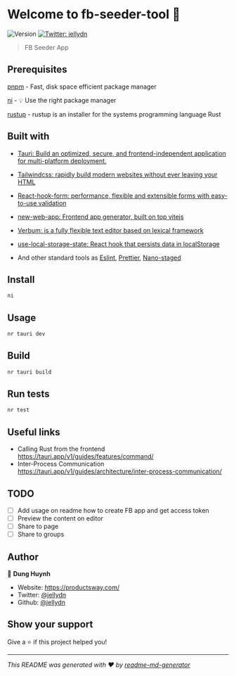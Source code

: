 # Welcome to fb-seeder-tool 👋

![Version](https://img.shields.io/badge/version-0.0.1-blue.svg?cacheSeconds=2592000)
[![Twitter: jellydn](https://img.shields.io/twitter/follow/jellydn.svg?style=social)](https://twitter.com/jellydn)

> FB Seeder App

## Prerequisites

[pnpm](https://pnpm.io/) - Fast, disk space efficient package manager

[ni](https://github.com/antfu/ni) - 💡 Use the right package manager

[rustup](https://rustup.rs/) - rustup is an installer for the systems programming language Rust

## Built with

- [Tauri: Build an optimized, secure, and frontend-independent application for multi-platform deployment.](https://tauri.app/)
- [Tailwindcss: rapidly build modern websites without ever leaving your HTML](https://tailwindcss.com/)
- [React-hook-form: performance, flexible and extensible forms with easy-to-use validation](https://www.react-hook-form.com/)
- [new-web-app: Frontend app generator, built on top vitejs](https://github.com/jellydn/new-web-app)
- [Verbum: is a fully flexible text editor based on lexical framework](https://github.com/ozanyurtsever/verbum)
- [use-local-storage-state: React hook that persists data in localStorage](https://github.com/astoilkov/use-local-storage-state)

- And other standard tools as [Eslint](https://eslint.org/), [Prettier](https://prettier.io/), [Nano-staged](https://github.com/usmanyunusov/nano-staged)

## Install

```sh
ni
```

## Usage

```sh
nr tauri dev
```

## Build

```sh
nr tauri build
```

## Run tests

```sh
nr test
```

## Useful links

- Calling Rust from the frontend https://tauri.app/v1/guides/features/command/
- Inter-Process Communication https://tauri.app/v1/guides/architecture/inter-process-communication/

## TODO

- [ ] Add usage on readme how to create FB app and get access token
- [ ] Preview the content on editor
- [ ] Share to page
- [ ] Share to groups

## Author

👤 **Dung Huynh**

- Website: https://productsway.com/
- Twitter: [@jellydn](https://twitter.com/jellydn)
- Github: [@jellydn](https://github.com/jellydn)

## Show your support

Give a ⭐️ if this project helped you!

---

_This README was generated with ❤️ by [readme-md-generator](https://github.com/kefranabg/readme-md-generator)_
